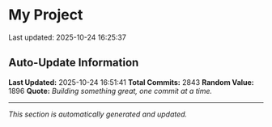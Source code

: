 # My Project


Last updated: 2025-10-24 16:25:37


































































































































































































































































































































































































































































































































































































































































































































































































































































































































































































































































































































































































































































































































































































































































































































































































































































































































































































































































































































































































































































































































































































































































































































































































































































































































































































































































































































































































































































































































































































































































































































































































































































































































































## Auto-Update Information

**Last Updated:** 2025-10-24 16:51:41
**Total Commits:** 2843
**Random Value:** 1896
**Quote:** _Building something great, one commit at a time._

---
_This section is automatically generated and updated._